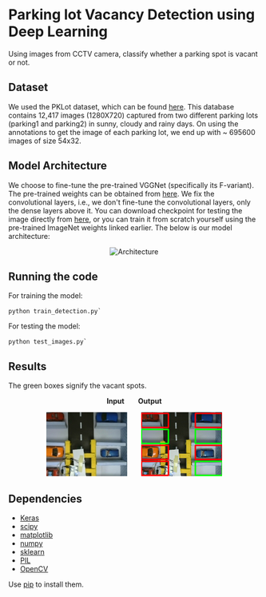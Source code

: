 # Parking lot Vacancy Detection using Deep Learning

Using images from CCTV camera, classify whether a parking spot is vacant or not.

## Dataset

We used the PKLot dataset, which can be found [here](9). This database contains 12,417 images (1280X720) captured 
from two different parking lots (parking1 and parking2) in sunny, cloudy and rainy days. On using the annotations to get the
image of each parking lot, we end up with ~ 695600 images of size 54x32.

## Model Architecture

We choose to fine-tune the pre-trained VGGNet (specifically its F-variant). The pre-trained weights can be obtained from [here](10).
We fix the convolutional layers, i.e., we don't fine-tune the convolutional layers, only the dense layers above it. You can download
checkpoint for testing the image directly from [here](11), or you can train it from scratch yourself using the pre-trained ImageNet 
weights linked earlier. The below is our model architecture: <br>
<p align="center">
<img alt="Architecture" src="https://github.com/dalmia/WannaPark/blob/master/images/model.png"/>
</p>

## Running the code

For training the model:

```
python train_detection.py`
```

For testing the model:

```
python test_images.py`
```

## Results

The green boxes signify the vacant spots.

<p align = "center">
 <b> Input</b>
 &nbsp; &nbsp; &nbsp;
 <b>Output</b>
 </p>
 <p align = "center">
 <img src = 'images/results/original_detection.jpg'/>
 &nbsp; &nbsp; &nbsp;
 <img src = 'images/results/parking_lot_detection.png'/>
 </p>
 
## Dependencies

- [Keras](1)
- [scipy](2)
- [matplotlib](3)
- [numpy](4)
- [sklearn](5)
- [PIL](6)
- [OpenCV](7)

Use [pip](8) to install them.

[1]: http://keras.io/
[2]: https://www.scipy.org/
[3]: https://matplotlib.org/
[4]: www.numpy.org/
[5]: http://scikit-learn.org/
[6]: www.pythonware.com/products/pil/
[7]: http://opencv.org/
[8]: https://pypi.python.org/pypi/pip
[9]: http://www.inf.ufpr.br/lesoliveira/download/pklot-readme.pdf
[10]: http://www.vlfeat.org/matconvnet/models/imagenet-vgg-f.mat
[11]: https://drive.google.com/open?id=0B76BuJcKjuxqYXRmSzd2R3U4S2c
